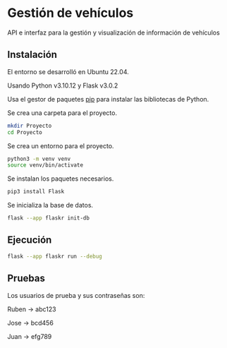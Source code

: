 # Gestión de vehículos

API e interfaz para la gestión y visualización de información de vehículos

## Instalación

El entorno se desarrolló en Ubuntu 22.04.

Usando Python v3.10.12 y Flask v3.0.2

Usa el gestor de paquetes [pip](https://pip.pypa.io/en/stable/) para instalar las bibliotecas de Python.

Se crea una carpeta para el proyecto.
```bash
mkdir Proyecto
cd Proyecto
```
Se crea un entorno para el proyecto.
```bash
python3 -m venv venv
source venv/bin/activate
```
Se instalan los paquetes necesarios.
```bash
pip3 install Flask
```
Se inicializa la base de datos.
```bash
flask --app flaskr init-db
```




## Ejecución

```bash
flask --app flaskr run --debug
```


## Pruebas

Los usuarios de prueba y sus contraseñas son:


Ruben -> abc123


Jose -> bcd456


Juan -> efg789

